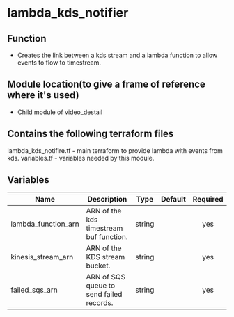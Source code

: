 # lambda_kds_notifier

## Function

- Creates the link between a kds stream and a lambda function to allow events to flow to timestream.

## Module location(to give a frame of reference where it's used)

- Child module of video_destail

## Contains the following terraform files

lambda_kds_notifire.tf - main terraform to provide lambda with events from kds.
variables.tf - variables needed by this module.

## Variables

| Name                | Description                              |  Type  | Default | Required |
| ------------------- | ---------------------------------------- | :----: | :-----: | :------: |
| lambda_function_arn | ARN of the kds timestream buf function.  | string |         |   yes    |
| kinesis_stream_arn  | ARN of the KDS stream bucket.            | string |         |   yes    |
| failed_sqs_arn      | ARN of SQS queue to send failed records. | string |         |   yes    |
